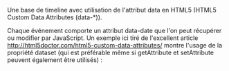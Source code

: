 
Une base de timeline avec utilisation de l'attribut data en HTML5 (HTML5 Custom Data Attributes (data-*)).



Chaque événement comporte un attribut data-date que l'on peut récupérer ou modifier par JavaScript. Un exemple ici tiré de l'excellent article http://html5doctor.com/html5-custom-data-attributes/ montre l'usage de la propriété dataset (qui est préférable même si getAttribute et setAttribute peuvent également être utilisés) :

<div id='sunflower' data-leaves='47' data-plant-height='2.4m'></div>

<script>
// 'Getting' data-attributes using dataset
var plant = document.getElementById('sunflower');
var leaves = plant.dataset.leaves; // leaves = 47;

// 'Setting' data-attributes using dataset
var tallness = plant.dataset.plantHeight; // 'plant-height' -> 'plantHeight'
plant.dataset.plantHeight = '3.6m';  // Cracking fertiliser
</script>
